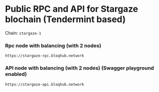 # Public RPC and API for Stargaze blochain (Tendermint based)
Chain: `stargaze-1`


### Rpc node with balancing (with 2 nodes)
`https://stargaze-rpc.bloqhub.network`


### API node with balancing (with 2 nodes) (Swagger playground enabled)
`https://stargaze-api.bloqhub.network`
